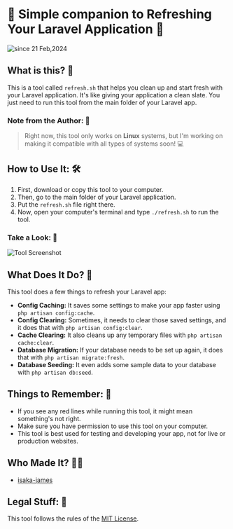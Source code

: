 # 🚀 Simple companion to Refreshing Your Laravel Application 🔄

  <p>
    <img src="https://komarev.com/ghpvc/?username=laravel-refresh&label=Laravel%20refresh&color=0e75b6&style=flat" alt="since 21 Feb,2024" />
  </p>
  
## What is this? 🤔
This is a tool called `refresh.sh` that helps you clean up and start fresh with your Laravel application. It's like giving your application a clean slate. You just need to run this tool from the main folder of your Laravel app.

### Note from the Author: 📝
> Right now, this tool only works on **Linux** systems, but I'm working on making it compatible with all types of systems soon! 💻

## How to Use It: 🛠️
1. First, download or copy this tool to your computer.
2. Then, go to the main folder of your Laravel application.
3. Put the `refresh.sh` file right there.
4. Now, open your computer's terminal and type `./refresh.sh` to run the tool.

### Take a Look: 📸
![Tool Screenshot](https://github.com/isaka-james/laravel-refresh/assets/76619967/715680b0-9e1d-4b5f-a179-402e38336dbf)

## What Does It Do? 🤖
This tool does a few things to refresh your Laravel app:

- **Config Caching:** It saves some settings to make your app faster using `php artisan config:cache`.
- **Config Clearing:** Sometimes, it needs to clear those saved settings, and it does that with `php artisan config:clear`.
- **Cache Clearing:** It also cleans up any temporary files with `php artisan cache:clear`.
- **Database Migration:** If your database needs to be set up again, it does that with `php artisan migrate:fresh`.
- **Database Seeding:** It even adds some sample data to your database with `php artisan db:seed`.

## Things to Remember: 🚨
- If you see any red lines while running this tool, it might mean something's not right.
- Make sure you have permission to use this tool on your computer.
- This tool is best used for testing and developing your app, not for live or production websites.

## Who Made It? 👨‍💻
- [isaka-james](https://github.com/isaka-james)

## Legal Stuff: 📜
This tool follows the rules of the [MIT License](LICENSE).
